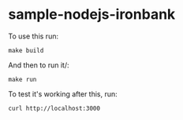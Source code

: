# sample-nodejs-ironbank

To use this run:

```shell
make build
```

And then to run it/:

```shell
make run
```

To test it's working after this, run:

```
curl http://localhost:3000
```